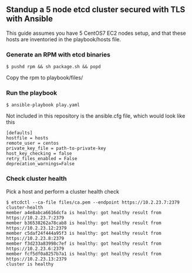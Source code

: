 ## Standup a 5 node etcd cluster secured with TLS with Ansible

This guide assumes you have 5 CentOS7 EC2 nodes setup, and that
these hosts are inventoried in the playbook/hosts file.

### Generate an RPM with etcd binaries

```
$ pushd rpm && sh package.sh && popd
```

Copy the rpm to playbook/files/

### Run the playbook

```
$ ansible-playbook play.yaml 
```

Not included in this repository is the ansible.cfg file, which would look like this

```
[defaults]
hostfile = hosts
remote_user = centos
private_key_file = path-to-private-key
host_key_checking = false
retry_files_enabled = False
deprecation_warnings=False
```

### Check cluster health 

Pick a host and perform a cluster health check

```
$ etcdctl --ca-file files/ca.pem --endpoint https://10.2.23.7:2379 cluster-health
member a4e8abca6616dcfa is healthy: got healthy result from https://10.2.23.7:2379
member b36538262a78cab8 is healthy: got healthy result from https://10.2.23.12:2379
member c5daf24f444a95f3 is healthy: got healthy result from https://10.2.23.8:2379
member f3d233a83998c7ef is healthy: got healthy result from https://10.2.23.6:2379
member fcf5df0a8257b7a1 is healthy: got healthy result from https://10.2.23.13:2379
cluster is healthy
```
